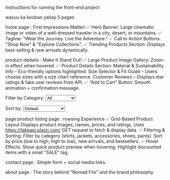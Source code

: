 Instructions for running the front-end project

waxuu ka kooban yahay 5 pages 


home page :   First Impressions Matter! ✅ Hero Banner: Large cinematic image or video of a well-dressed traveler in a city, desert, or mountains. ✅ Tagline: "Wear the Journey. Live the Adventure." ✅ Call to Action Buttons: "Shop Now" & "Explore Collections". ✅ Trending Products Section: Displays best-selling & new arrivals dynamically.


product-dedails :  Make It Stand Out! ✅ Large Product Image Gallery: Zoom-in effect when hovered. ✅ Product Details Section: Material & Sustainability Info – Eco-friendly options highlighted. Size Selector & Fit Guide – Users choose sizes with a size chart reference. Customer Reviews – Displays star ratings & fake user reviews from API. ✅ “Add to Cart” Button: Smooth animation + confirmation message.


<!-- FILTERS SECTION (for Product Listing) -->
<!-- 
  Purpose:
  - Allow users to filter products by category.
  - Allow users to sort products by price, new arrivals, or bestseller status.
  
  JS Responsibilities:
  - Listen for 'change' events on #categoryFilter and #sortFilter dropdowns.
  - On change, fetch or filter the product data accordingly.
  - Trigger the product listing to update based on the selected filters/sort.
-->
<section id="filters">
  <label for="categoryFilter">Filter by Category:</label>
  <select id="categoryFilter">
    <option value="">All</option> <!-- Show all categories -->
    <option value="shirts">Shirts</option>
    <option value="jackets">Jackets</option>
    <option value="accessories">Accessories</option>
    <option value="shoes">Shoes</option>
    <option value="pants">Pants</option>
  </select>

  <label for="sortFilter">Sort by:</label>
  <select id="sortFilter">
    <option value="">Default</option> <!-- No specific sort -->
    <option value="low">Price: Low to High</option>
    <option value="high">Price: High to Low</option>
    <option value="new">New Arrivals</option>
    <option value="bestseller">Bestsellers</option>
  </select>
</section>

<!-- PRODUCT LISTING GRID -->
<!-- 
  Purpose:
  - Display all products in a grid layout.
  - Each product card shows image, name, price, rating, and SALE tag if discounted.
  - Provide hover effect to show quick preview.
  - Clicking on a product opens detailed product view.

  JS Responsibilities:
  - Render product cards dynamically inside #product-grid using fetched API data.
  - Apply filtering & sorting results here.
  - Add hover event listeners for quick preview.
  - Add click event listeners to open product details.
-->
<section id="product-listing">
  <div id="product-grid">
    <!-- Product cards will be dynamically injected here by JS -->
  </div>
</section>

<!-- PRODUCT DETAIL SECTION (hidden by default) -->
<!-- 
  Purpose:
  - Show detailed information about a selected product.
  - Large product image with zoom on hover.
  - Thumbnail images that update the main image on click.
  - Display product title, price, and material & sustainability info (highlight eco-friendly products).
  - Size selector with dynamically populated sizes.
  - Link to size fit guide.
  - Display customer reviews with star ratings, loaded from API or JSON.
  - "Add to Cart" button with smooth animation and confirmation message.
  
  JS Responsibilities:
  - Populate all the above details dynamically when a product is selected.
  - Handle image zoom effect on hover for main product image.
  - Handle thumbnail image clicks to update main image.
  - Populate size options based on product data.
  - Load and render customer reviews inside #reviews-list.
  - Show/hide the product detail section and product listing accordingly.
  - Handle Add to Cart button click and show confirmation message.
-->
<section id="product-detail" style="display:none;">
  <div class="product-gallery">
    <img id="main-product-image" src="" alt="Product Image" />
    <div id="thumbnail-images">
      <!-- Thumbnails will be dynamically inserted here -->
    </div>
  </div>
  
  <div class="product-info">
    <h2 id="product-title">Product Title</h2>
    <p id="product-price">$0.00</p>
    
    <p id="product-material-info">
      <strong>Material & Sustainability Info:</strong> 
      <span id="material-text">Eco-friendly options highlighted here.</span>
    </p>
    
    <div id="size-selector">
      <label for="size-select">Select Size:</label>
      <select id="size-select">
        <option value="">Choose size</option>
        <!-- Size options will be dynamically populated here -->
      </select>
      <a href="#" id="fit-guide-link">Fit Guide</a>
    </div>

    <div id="customer-reviews">
      <h3>Customer Reviews</h3>
      <div id="reviews-list">
        <!-- Customer reviews with star ratings inserted here -->
      </div>
    </div>

    <button id="add-to-cart-btn">Add to Cart</button>
    <p id="add-to-cart-confirmation" style="display:none;">Added to cart!</p>
  </div>
</section>


page product listing page  : rowsing Experience ✅ Grid-Based Product Layout Displays product images, names, prices, and ratings. Uses https://fakeapi.platzi.com/ GET request to fetch & display data. ✅ Filtering & Sorting: Filter by category (shirts, jackets, accessories, shoes, pants). Sort by price (low to high, high to low), new arrivals, and bestsellers. ✅ Hover Effects: Show quick product preview when hovering. Highlight discounted items with a small "SALE" tag.

contact page : Simple form + social media links.


about page : The story behind "Nomad Fits" and the brand philosophy.